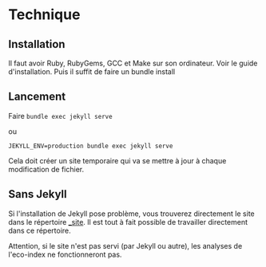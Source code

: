 # Technique

## Installation

Il faut avoir Ruby, RubyGems, GCC et Make sur son ordinateur. Voir le guide d'installation. Puis il suffit de faire un bundle install

## Lancement

Faire `bundle exec jekyll serve`

ou

`JEKYLL_ENV=production bundle exec jekyll serve`

Cela doit créer un site temporaire qui va se mettre à jour à chaque modification de fichier.

## Sans Jekyll

Si l'installation de Jekyll pose problème, vous trouverez directement le site dans le répertoire [_site](/_site/). Il est tout à fait possible de travailler directement dans ce répertoire.

Attention, si le site n'est pas servi (par Jekyll ou autre), les analyses de l'eco-index ne fonctionneront pas.